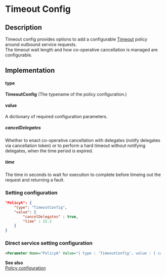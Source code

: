 # Timeout Config

## Description
Timeout config provides options to add a configurable [Timeout](https://github.com/App-vNext/Polly/wiki/Timeout) policy around outbound service requests.<br/>
The timeout wait length and how co-operative cancellation is managed are configurable.

## Implementation
#### type
__TimeoutConfig__ (The typename of the policy configuration.)

#### value
A dictionary of required configuration parameters.

##### cancelDelegates
Whether to enact co-operative cancellation with delegates (notify delegates via cancellation token) or to perform a hard timeout without notifying delegates, when the time period is expired.   

##### time
The time in seconds to wait for execution to complete before timeing out the request and returning a fault.

### Setting configuration
```json
"PolicyA": {
    "type": "TimeoutConfig",
    "value": {
        "cancelDelegates" : true,
        "time" : 15.2
    }
}
```

### Direct service setting configuration
```xml
<Parameter Name="PolicyA" Value="{ type : 'TimeoutConfig', value : { cancelDelegates : true, time : 15.2 } }" />
```

__See also__<br/>
[Policy configuration](./Policy.md)